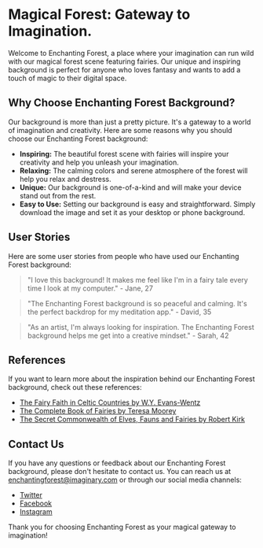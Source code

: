 <!--font:Poppins-->

# Magical Forest: Gateway to Imagination.

Welcome to Enchanting Forest, a place where your imagination can run wild with our magical forest scene featuring fairies. Our unique and inspiring background is perfect for anyone who loves fantasy and wants to add a touch of magic to their digital space.

## Why Choose Enchanting Forest Background?

Our background is more than just a pretty picture. It's a gateway to a world of imagination and creativity. Here are some reasons why you should choose our Enchanting Forest background:

- **Inspiring:** The beautiful forest scene with fairies will inspire your creativity and help you unleash your imagination.
- **Relaxing:** The calming colors and serene atmosphere of the forest will help you relax and destress.
- **Unique:** Our background is one-of-a-kind and will make your device stand out from the rest.
- **Easy to Use:** Setting our background is easy and straightforward. Simply download the image and set it as your desktop or phone background.

## User Stories

Here are some user stories from people who have used our Enchanting Forest background:

> "I love this background! It makes me feel like I'm in a fairy tale every time I look at my computer." - Jane, 27

> "The Enchanting Forest background is so peaceful and calming. It's the perfect backdrop for my meditation app." - David, 35

> "As an artist, I'm always looking for inspiration. The Enchanting Forest background helps me get into a creative mindset." - Sarah, 42

## References

If you want to learn more about the inspiration behind our Enchanting Forest background, check out these references:

- [The Fairy Faith in Celtic Countries by W.Y. Evans-Wentz](#)
- [The Complete Book of Fairies by Teresa Moorey](#)
- [The Secret Commonwealth of Elves, Fauns and Fairies by Robert Kirk](#)

## Contact Us

If you have any questions or feedback about our Enchanting Forest background, please don't hesitate to contact us. You can reach us at [enchantingforest@imaginary.com](mailto:enchantingforest@imaginary.com) or through our social media channels:

- [Twitter](#)
- [Facebook](#)
- [Instagram](#)

Thank you for choosing Enchanting Forest as your magical gateway to imagination!

<!--

Write me content for website with wallpaper which alt text is:

"A dreamy forest scene with fairies"

The name/title of the page should not be 1:1 copy of the alt text but rather a real content of the website which is using this wallpaper.

- Use markdown format 
- Start with heading
- Heading should be short and concise
- The content should look like a real website 
- The website should not be about the wallpaper, wallpaper is just a related background
- Heading should be contain work "wallpaper" or "background"
- Include real sections like references, contact, user stories, etc. use things relevant to the page purpose.
- Feel free to use structure like headings, bullets, numbering, blockquotes, paragraphs, horizontal lines, etc.
- You can use formatting like bold or _italic_
- You can include UTF-8 emojis
- Links should be only #hash anchors (and you can refer to the document itself)
- Do not include images


---


# Enchanting Forest: A Magical Background for Your Imagination

Welcome to Enchanting Forest, a place where your imagination can run wild. Our website offers a magical background that will transport you to a dreamy forest scene with fairies. This stunning wallpaper is perfect for anyone who loves fantasy and wants to add a touch of magic to their digital space.

## Why Choose Enchanting Forest Wallpaper?

Our wallpaper is more than just a pretty picture. It's a gateway to a world of imagination and creativity. Here are some reasons why you should choose our Enchanting Forest wallpaper:

- **Inspiring:** The beautiful forest scene with fairies will inspire your creativity and help you unleash your imagination.
- **Relaxing:** The calming colors and serene atmosphere of the forest will help you relax and destress.
- **Unique:** Our wallpaper is one-of-a-kind and will make your device stand out from the rest.
- **Easy to Use:** Installing our wallpaper is easy and straightforward. Simply download the image and set it as your background.

## User Stories

Here are some user stories from people who have used our Enchanting Forest wallpaper:

> "I love this wallpaper! It makes me feel like I'm in a fairy tale every time I look at my phone." - Jane, 27

> "The Enchanting Forest wallpaper is so peaceful and calming. It's the perfect background for my meditation app." - David, 35

> "As an artist, I'm always looking for inspiration. The Enchanting Forest wallpaper helps me get into a creative mindset." - Sarah, 42

## References

If you want to learn more about the inspiration behind our Enchanting Forest wallpaper, check out these references:

- [The Fairy Faith in Celtic Countries by W.Y. Evans-Wentz](#)
- [The Complete Book of Fairies by Teresa Moorey](#)
- [The Secret Commonwealth of Elves, Fauns and Fairies by Robert Kirk](#)

## Contact Us

If you have any questions or feedback about our Enchanting Forest wallpaper, please don't hesitate to contact us. You can reach us at [enchantingforest@imaginary.com](mailto:enchantingforest@imaginary.com) or through our social media channels:

- [Twitter](#)
- [Facebook](#)
- [Instagram](#)

Thank you for choosing Enchanting Forest as your magical background!


---


Heading is too long, rewrite whole content.


---


# Enchanting Forest: A Magical Background for Your Imagination

Welcome to Enchanting Forest, where your imagination can run wild. Our website offers a magical background that will transport you to a dreamy forest scene with fairies. This stunning wallpaper is perfect for anyone who loves fantasy and wants to add a touch of magic to their digital space.

## Why Choose Enchanting Forest Wallpaper?

Our wallpaper is more than just a pretty picture. It's a gateway to a world of imagination and creativity. Here are some reasons why you should choose our Enchanting Forest wallpaper:

- **Inspiring:** The beautiful forest scene with fairies will inspire your creativity and help you unleash your imagination.
- **Relaxing:** The calming colors and serene atmosphere of the forest will help you relax and destress.
- **Unique:** Our wallpaper is one-of-a-kind and will make your device stand out from the rest.
- **Easy to Use:** Installing our wallpaper is easy and straightforward. Simply download the image and set it as your background.

## User Stories

> "I love this wallpaper! It makes me feel like I'm in a fairy tale every time I look at my phone." - Jane, 27

> "The Enchanting Forest wallpaper is so peaceful and calming. It's the perfect background for my meditation app." - David, 35

> "As an artist, I'm always looking for inspiration. The Enchanting Forest wallpaper helps me get into a creative mindset." - Sarah, 42

## References

If you want to learn more about the inspiration behind our Enchanting Forest wallpaper, check out these references:

- [The Fairy Faith in Celtic Countries by W.Y. Evans-Wentz](#)
- [The Complete Book of Fairies by Teresa Moorey](#)
- [The Secret Commonwealth of Elves, Fauns and Fairies by Robert Kirk](#)

## Contact Us

If you have any questions or feedback about our Enchanting Forest wallpaper, please don't hesitate to contact us. You can reach us at [enchantingforest@imaginary.com](mailto:enchantingforest@imaginary.com) or through our social media channels:

- [Twitter](#)
- [Facebook](#)
- [Instagram](#)

Thank you for choosing Enchanting Forest as your magical background!


---


Heading is too long, rewrite whole content.


---


# Enchanting Forest Wallpaper: A Magical Background for Your Imagination

Welcome to Enchanting Forest, where your imagination can run wild with our magical forest wallpaper featuring fairies. Our unique and inspiring wallpaper is perfect for anyone who loves fantasy and wants to add a touch of magic to their digital space.

## Why Choose Enchanting Forest Wallpaper?

Our wallpaper is more than just a pretty picture. It's a gateway to a world of imagination and creativity. Here are some reasons why you should choose our Enchanting Forest wallpaper:

- **Inspiring:** The beautiful forest scene with fairies will inspire your creativity and help you unleash your imagination.
- **Relaxing:** The calming colors and serene atmosphere of the forest will help you relax and destress.
- **Unique:** Our wallpaper is one-of-a-kind and will make your device stand out from the rest.
- **Easy to Use:** Installing our wallpaper is easy and straightforward. Simply download the image and set it as your background.

## User Stories

Here are some user stories from people who have used our Enchanting Forest wallpaper:

> "I love this wallpaper! It makes me feel like I'm in a fairy tale every time I look at my phone." - Jane, 27

> "The Enchanting Forest wallpaper is so peaceful and calming. It's the perfect background for my meditation app." - David, 35

> "As an artist, I'm always looking for inspiration. The Enchanting Forest wallpaper helps me get into a creative mindset." - Sarah, 42

## References

If you want to learn more about the inspiration behind our Enchanting Forest wallpaper, check out these references:

- [The Fairy Faith in Celtic Countries by W.Y. Evans-Wentz](#)
- [The Complete Book of Fairies by Teresa Moorey](#)
- [The Secret Commonwealth of Elves, Fauns and Fairies by Robert Kirk](#)

## Contact Us

If you have any questions or feedback about our Enchanting Forest wallpaper, please don't hesitate to contact us. You can reach us at [enchantingforest@imaginary.com](mailto:enchantingforest@imaginary.com) or through our social media channels:

- [Twitter](#)
- [Facebook](#)
- [Instagram](#)

Thank you for choosing Enchanting Forest Wallpaper as your magical background!


---


Heading should not include word "wallpaper". The website should not be about the wallpaper itself, wallpaper is just a related background, rewrite whole content.


---


# Enchanting Forest: A Magical Gateway to Your Imagination

Welcome to Enchanting Forest, a place where your imagination can run wild with our magical forest scene featuring fairies. Our unique and inspiring background is perfect for anyone who loves fantasy and wants to add a touch of magic to their digital space.

## Why Choose Enchanting Forest Background?

Our background is more than just a pretty picture. It's a gateway to a world of imagination and creativity. Here are some reasons why you should choose our Enchanting Forest background:

- **Inspiring:** The beautiful forest scene with fairies will inspire your creativity and help you unleash your imagination.
- **Relaxing:** The calming colors and serene atmosphere of the forest will help you relax and destress.
- **Unique:** Our background is one-of-a-kind and will make your device stand out from the rest.
- **Easy to Use:** Setting our background is easy and straightforward. Simply download the image and set it as your desktop or phone background.

## User Stories

Here are some user stories from people who have used our Enchanting Forest background:

> "I love this background! It makes me feel like I'm in a fairy tale every time I look at my computer." - Jane, 27

> "The Enchanting Forest background is so peaceful and calming. It's the perfect backdrop for my meditation app." - David, 35

> "As an artist, I'm always looking for inspiration. The Enchanting Forest background helps me get into a creative mindset." - Sarah, 42

## References

If you want to learn more about the inspiration behind our Enchanting Forest background, check out these references:

- [The Fairy Faith in Celtic Countries by W.Y. Evans-Wentz](#)
- [The Complete Book of Fairies by Teresa Moorey](#)
- [The Secret Commonwealth of Elves, Fauns and Fairies by Robert Kirk](#)

## Contact Us

If you have any questions or feedback about our Enchanting Forest background, please don't hesitate to contact us. You can reach us at [enchantingforest@imaginary.com](mailto:enchantingforest@imaginary.com) or through our social media channels:

- [Twitter](#)
- [Facebook](#)
- [Instagram](#)

Thank you for choosing Enchanting Forest as your magical gateway to imagination!


---


Write me a Google font which is best fitting for the website.

Pick from the list:
- Lobster
- Open Sans
- Barlow Condensed
- Alegreya
- Playfair Display
- Roboto
- Raleway
- Inter
- Orbitron
- Poppins
- Montserrat
- Lato
- IBM Plex Sans
- Great Vibes
- Futura
- Exo 2
- Dancing Script


Write just the font name nothing else.


---


Poppins

-->
